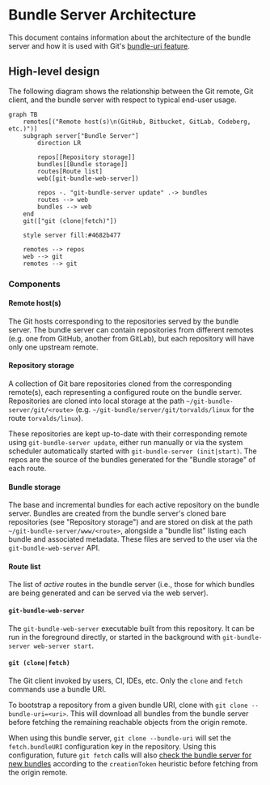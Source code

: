 # Bundle Server Architecture

This document contains information about the architecture of the bundle server
and how it is used with Git's [bundle-uri feature][bundle-uris].

[bundle-uris]: https://git-scm.com/docs/bundle-uri

## High-level design

The following diagram shows the relationship between the Git remote, Git client,
and the bundle server with respect to typical end-user usage.

```mermaid
graph TB
    remotes[("Remote host(s)\n(GitHub, Bitbucket, GitLab, Codeberg, etc.)")]
    subgraph server["Bundle Server"]
        direction LR

        repos[[Repository storage]]
        bundles[[Bundle storage]]
        routes[Route list]
        web([git-bundle-web-server])

        repos -. "git-bundle-server update" .-> bundles
        routes --> web
        bundles --> web
    end
    git(["git (clone|fetch)"])

    style server fill:#4682b477

    remotes --> repos
    web --> git
    remotes --> git
```

### Components

#### Remote host(s)

The Git hosts corresponding to the repositories served by the bundle server. The
bundle server can contain repositories from different remotes (e.g. one from
GitHub, another from GitLab), but each repository will have only one upstream
remote.

#### Repository storage

A collection of Git bare repositories cloned from the corresponding remote(s),
each representing a configured route on the bundle server. Repositories are
cloned into local storage at the path `~/git-bundle-server/git/<route>` (e.g.
`~/git-bundle/server/git/torvalds/linux` for the route `torvalds/linux`).

These repositories are kept up-to-date with their corresponding remote using
`git-bundle-server update`, either run manually or via the system scheduler
automatically started with `git-bundle-server (init|start)`. The repos are the
source of the bundles generated for the "Bundle storage" of each route.

#### Bundle storage

The base and incremental bundles for each active repository on the bundle
server. Bundles are created from the bundle server's cloned bare repositories
(see "Repository storage") and are stored on disk at the path
`~/git-bundle-server/www/<route>`, alongside a "bundle list" listing each bundle
and associated metadata. These files are served to the user via the
`git-bundle-web-server` API.

#### Route list

The list of _active_ routes in the bundle server (i.e., those for which bundles
are being generated and can be served via the web server).

#### `git-bundle-web-server`

The `git-bundle-web-server` executable built from this repository. It can be run
in the foreground directly, or started in the background with `git-bundle-server
web-server start`.

#### `git (clone|fetch)`

The Git client invoked by users, CI, IDEs, etc. Only the `clone` and `fetch`
commands use a bundle URI.

To bootstrap a repository from a given bundle URI, clone with `git clone
--bundle-uri=<uri>`. This will download all bundles from the bundle server
before fetching the remaining reachable objects from the origin remote.

When using this bundle server, `git clone --bundle-uri` will set the
`fetch.bundleURI` configuration key in the repository. Using this configuration,
future `git fetch` calls will also [check the bundle server for new
bundles][bundle-uri-fetch] according to the `creationToken` heuristic before
fetching from the origin remote.

[bundle-uri-fetch]: https://git-scm.com/docs/bundle-uri#_fetching_with_bundle_uris
